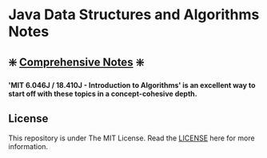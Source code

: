 # Java Data Structures and Algorithms Notes 

 ##  :sparkle: [Comprehensive Notes](https://www.notion.so/d24d64aaa0ec48e5a7e15ba7bd8147e8?v=e2359cec66d94edf8f94590581f5a65d) :sparkle:

**'MIT 6.046J / 18.410J - Introduction to Algorithms' is an excellent way to start off with these topics in a concept-cohesive depth.**



## License

This repository is under The MIT License. Read the [LICENSE](https://github.com/IdealisticINTJ/CSE-2001_DSA/blob/master/LICENSE) here for more information.

